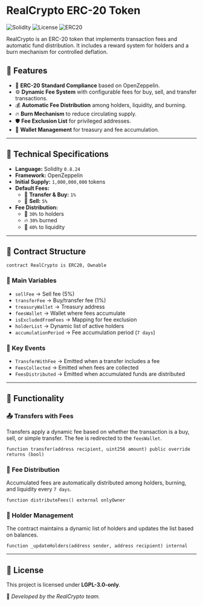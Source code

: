 # RealCrypto ERC-20 Token

![Solidity](https://img.shields.io/badge/Solidity-0.8.24-blue?style=flat&logo=solidity)
![License](https://img.shields.io/badge/License-LGPL--3.0--only-green?style=flat)
![ERC20](https://img.shields.io/badge/Standard-ERC20-orange?style=flat)

RealCrypto is an ERC-20 token that implements transaction fees and automatic fund distribution. It includes a reward system for holders and a burn mechanism for controlled deflation.

## 🚀 Features

- 🔗 **ERC-20 Standard Compliance** based on OpenZeppelin.
- ⚙️ **Dynamic Fee System** with configurable fees for buy, sell, and transfer transactions.
- 💰 **Automatic Fee Distribution** among holders, liquidity, and burning.
- 🔥 **Burn Mechanism** to reduce circulating supply.
- 🛡️ **Fee Exclusion List** for privileged addresses.
- 🏦 **Wallet Management** for treasury and fee accumulation.

---

## 📜 Technical Specifications

- **Language:** Solidity `0.8.24`
- **Framework:** OpenZeppelin
- **Initial Supply:** `1,000,000,000` tokens
- **Default Fees:**
  - 🛒 **Transfer & Buy:** `1%`
  - 💸 **Sell:** `5%`
- **Fee Distribution:**
  - 🎁 `30%` to holders
  - 🔥 `30%` burned
  - 🌊 `40%` to liquidity

---

## 📂 Contract Structure

```solidity
contract RealCrypto is ERC20, Ownable
```
### 🔹 Main Variables
- `sellFee` → Sell fee (5%)
- `transferFee` → Buy/transfer fee (1%)
- `treasuryWallet` → Treasury address
- `feesWallet` → Wallet where fees accumulate
- `isExcludedFromFees` → Mapping for fee exclusion
- `holderList` → Dynamic list of active holders
- `accumulationPeriod` → Fee accumulation period (`7 days`)

### 🔹 Key Events
- `TransferWithFee` → Emitted when a transfer includes a fee
- `FeesCollected` → Emitted when fees are collected
- `FeesDistributed` → Emitted when accumulated funds are distributed

---

## 📌 Functionality

### 📤 Transfers with Fees

Transfers apply a dynamic fee based on whether the transaction is a buy, sell, or simple transfer. The fee is redirected to the `feesWallet`.

```solidity
function transfer(address recipient, uint256 amount) public override returns (bool)
```

### 🏦 Fee Distribution

Accumulated fees are automatically distributed among holders, burning, and liquidity every `7 days`.

```solidity
function distributeFees() external onlyOwner
```

### 📜 Holder Management

The contract maintains a dynamic list of holders and updates the list based on balances.

```solidity
function _updateHolders(address sender, address recipient) internal
```

---

## 📜 License
This project is licensed under **LGPL-3.0-only**.

📧 _Developed by the RealCrypto team._

